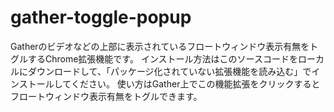 
# gather-toggle-popup

Gatherのビデオなどの上部に表示されているフロートウィンドウ表示有無をトグルするChrome拡張機能です。
インストール方法はこのソースコードをローカルにダウンロードして、「パッケージ化されていない拡張機能を読み込む」でインストールしてください。
使い方はGather上でこの機能拡張をクリックするとフロートウィンドウ表示有無をトグルできます。
